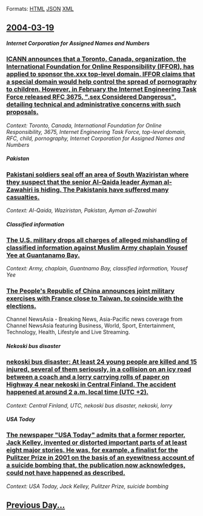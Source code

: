 
Formats: [HTML](2004/03/19/index.html)  [JSON](2004/03/19/index.json)  [XML](2004/03/19/index.xml)  

## [2004-03-19](/news/2004/03/19/index.md)

##### Internet Corporation for Assigned Names and Numbers
### [ ICANN announces that a Toronto, Canada, organization, the International Foundation for Online Responsibility (IFFOR), has applied to sponsor the.xxx top-level domain. IFFOR claims that a special domain would help control the spread of pornography to children. However, in February the Internet Engineering Task Force released RFC 3675, ".sex Considered Dangerous", detailing technical and administrative concerns with such proposals. ](/news/2004/03/19/icann-announces-that-a-toronto-canada-organization-the-international-foundation-for-online-responsibility-iffor-has-applied-to-sponso.md)
_Context: Toronto, Canada, International Foundation for Online Responsibility, 3675, Internet Engineering Task Force, top-level domain, RFC, child, pornography, Internet Corporation for Assigned Names and Numbers_

##### Pakistan
### [ Pakistani soldiers seal off an area of South Waziristan where they suspect that the senior Al-Qaida leader Ayman al-Zawahiri is hiding. The Pakistanis have suffered many casualties.](/news/2004/03/19/pakistani-soldiers-seal-off-an-area-of-south-waziristan-where-they-suspect-that-the-senior-al-qaida-leader-ayman-al-zawahiri-is-hiding-the.md)
_Context: Al-Qaida, Waziristan, Pakistan, Ayman al-Zawahiri_

##### Classified information
### [ The U.S. military drops all charges of alleged mishandling of classified information against Muslim Army chaplain Yousef Yee at Guantanamo Bay.](/news/2004/03/19/the-u-s-military-drops-all-charges-of-alleged-mishandling-of-classified-information-against-muslim-army-chaplain-yousef-yee-at-guantanamo.md)
_Context: Army, chaplain, Guantnamo Bay, classified information, Yousef Yee_

##### 
### [ The People's Republic of China announces joint military exercises with France close to Taiwan, to coincide with the elections.](/news/2004/03/19/the-people-s-republic-of-china-announces-joint-military-exercises-with-france-close-to-taiwan-to-coincide-with-the-elections.md)
Channel NewsAsia - Breaking News, Asia-Pacific news coverage from Channel NewsAsia featuring Business, World, Sport, Entertainment, Technology, Health, Lifestyle and Live Streaming.

##### Nekoski bus disaster
### [ nekoski bus disaster: At least 24 young people are killed and 15 injured, several of them seriously, in a collision on an icy road between a coach and a lorry carrying rolls of paper on Highway 4 near nekoski in Central Finland. The accident happened at around 2 a.m. local time (UTC +2). ](/news/2004/03/19/aanekoski-bus-disaster-at-least-24-young-people-are-killed-and-15-injured-several-of-them-seriously-in-a-collision-on-an-icy-road-betwee.md)
_Context: Central Finland, UTC, nekoski bus disaster, nekoski, lorry_

##### USA Today
### [ The newspaper "USA Today" admits that a former reporter, Jack Kelley, invented or distorted important parts of at least eight major stories. He was, for example, a finalist for the Pulitzer Prize in 2001 on the basis of an eyewitness account of a suicide bombing that, the publication now acknowledges, could not have happened as described. ](/news/2004/03/19/the-newspaper-usa-today-admits-that-a-former-reporter-jack-kelley-invented-or-distorted-important-parts-of-at-least-eight-major-stories.md)
_Context: USA Today, Jack Kelley, Pulitzer Prize, suicide bombing_

## [Previous Day...](/news/2004/03/18/index.md)

